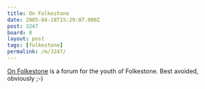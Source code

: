 ```yaml
---
title: On Folkestone
date: 2005-04-18T15:29:07.000Z
post: 3247
board: 8
layout: post
tags: [folkestone]
permalink: /m/3247/
---
```

<a href="http://www.onfolkestone.co.uk">On Folkestone</a> is a forum for the youth of Folkestone. Best avoided, obviously ;-)
